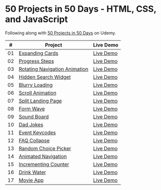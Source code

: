 # 50 Projects in 50 Days - HTML, CSS, and JavaScript

Following along with
[50 Projects in 50 Days](https://www.udemy.com/course/50-projects-50-days/) on
Udemy.

|  #  | Project                                                                                                             | Live Demo                                                                         |
| :-: | ------------------------------------------------------------------------------------------------------------------- | --------------------------------------------------------------------------------- |
| 01  | [Expanding Cards](https://github.com/kelsi2/50_Projects_50_Days/tree/master/Day1_Expanding_Cards)                   | [Live Demo](https://50projects50days.com/projects/expanding-cards/)               |
| 02  | [Progress Steps](https://github.com/kelsi2/50_Projects_50_Days/tree/master/Day2_Progress_Steps)                     | [Live Demo](https://50projects50days.com/projects/progress-steps/)                |
| 03  | [Rotating Navigation Animation](https://github.com/kelsi2/50_Projects_50_Days/tree/master/Day3_Rotating_Navigation) | [Live Demo](https://50projects50days.com/projects/rotating-navigation-animation/) |
| 04  | [Hidden Search Widget](https://github.com/kelsi2/50_Projects_50_Days/tree/master/Day4_Hidden_Search_Widget)         | [Live Demo](https://50projects50days.com/projects/hidden-search-widget/)          |
| 05  | [Blurry Loading](https://github.com/kelsi2/50_Projects_50_Days/tree/master/Day5_Blurry_Loading)                     | [Live Demo](https://50projects50days.com/projects/blurry-loading/)                |
| 06  | [Scroll Animation](https://github.com/kelsi2/50_Projects_50_Days/tree/master/Day6_Scroll_Animation)                 | [Live Demo](https://50projects50days.com/projects/scroll-animation/)              |
| 07  | [Split Landing Page](https://github.com/kelsi2/50_Projects_50_Days/tree/master/Day7_Split_Landing_Page)             | [Live Demo](https://50projects50days.com/projects/split-landing-page/)            |
| 08  | [Form Wave](https://github.com/kelsi2/50_Projects_50_Days/tree/master/Day8_Form_Wave_Animation)                     | [Live Demo](https://50projects50days.com/projects/form-wave/)                     |
| 09  | [Sound Board](https://github.com/kelsi2/50_Projects_50_Days/tree/master/Day9_Sound_Board)                           | [Live Demo](https://50projects50days.com/projects/sound-board/)                   |
| 10  | [Dad Jokes](https://github.com/kelsi2/50_Projects_50_Days/tree/master/Day10_Dad_Jokes)                              | [Live Demo](https://50projects50days.com/projects/dad-jokes/)                     |
| 11  | [Event Keycodes](https://github.com/kelsi2/50_Projects_50_Days/tree/master/Day11_Event_Keycodes)                    | [Live Demo](https://50projects50days.com/projects/event-keycodes/)                |
| 12  | [FAQ Collapse](https://github.com/kelsi2/50_Projects_50_Days/tree/master/Day12_FAQ_Collapse)                        | [Live Demo](https://50projects50days.com/projects/faq-collapse/)                  |
| 13  | [Random Choice Picker](https://github.com/kelsi2/50_Projects_50_Days/tree/master/Day13_Random_Choice_Picker)        | [Live Demo](https://50projects50days.com/projects/random-choice-picker/)          |
| 14  | [Animated Navigation](https://github.com/kelsi2/50_Projects_50_Days/tree/master/Day14_Animated_Navigation)          | [Live Demo](https://50projects50days.com/projects/animated-navigation/)           |
| 15  | [Incrementing Counter](https://github.com/kelsi2/50_Projects_50_Days/tree/master/Day15_Incrementing_Counter)        | [Live Demo](https://50projects50days.com/projects/incrementing-counter/)          |
| 16  | [Drink Water](https://github.com/kelsi2/50_Projects_50_Days/tree/master/Day16_Drink_Water)                          | [Live Demo](https://50projects50days.com/projects/drink-water/)                   |
| 17  | [Movie App](https://github.com/kelsi2/50_Projects_50_Days/tree/master/Day17_Movie_App)                              | [Live Demo](https://50projects50days.com/projects/movie-app/)                     |

<!-- | 18                                                                                                                     | [Background Slider](https://github.com/kelsi2/50_Projects_50_Days/tree/master/background-slider) | [Live Demo](https://50projects50days.com/projects/background-slider/) |
|  19  | [Theme Clock](https://github.com/kelsi2/50_Projects_50_Days/tree/master/theme-clock)                                   | [Live Demo](https://50projects50days.com/projects/theme-clock/)                                  |
|  20  | [Button Ripple Effect](https://github.com/kelsi2/50_Projects_50_Days/tree/master/button-ripple-effect)                 | [Live Demo](https://50projects50days.com/projects/button-ripple-effect/)                         |
|  21  | [Drag N Drop](https://github.com/kelsi2/50_Projects_50_Days/tree/master/drag-n-drop)                                   | [Live Demo](https://50projects50days.com/projects/drag-n-drop/)                                  |
|  22  | [Drawing App](https://github.com/kelsi2/50_Projects_50_Days/tree/master/drawing-app)                                   | [Live Demo](https://50projects50days.com/projects/drawing-app/)                                  |
|  23  | [Kinetic Loader](https://github.com/kelsi2/50_Projects_50_Days/tree/master/kinetic-loader)                             | [Live Demo](https://50projects50days.com/projects/kinetic-loader/)                               |
|  24  | [Content Placeholder](https://github.com/kelsi2/50_Projects_50_Days/tree/master/content-placeholder)                   | [Live Demo](https://50projects50days.com/projects/content-placeholder/)                          |
|  25  | [Sticky Navbar](https://github.com/kelsi2/50_Projects_50_Days/tree/master/sticky-navigation)                           | [Live Demo](https://50projects50days.com/projects/sticky-navbar/)                                |
|  26  | [Double Vertical Slider](https://github.com/kelsi2/50_Projects_50_Days/tree/master/double-vertical-slider)             | [Live Demo](https://50projects50days.com/projects/double-vertical-slider/)                       |
|  27  | [Toast Notification](https://github.com/kelsi2/50_Projects_50_Days/tree/master/toast-notification)                     | [Live Demo](https://50projects50days.com/projects/toast-notification/)                           |
|  28  | [Github Profiles](https://github.com/kelsi2/50_Projects_50_Days/tree/master/github-profiles)                           | [Live Demo](https://50projects50days.com/projects/github-profiles/)                              |
|  29  | [Double Click Heart](https://github.com/kelsi2/50_Projects_50_Days/tree/master/double-click-heart)                     | [Live Demo](https://50projects50days.com/projects/double-click-heart/)                           |
|  30  | [Auto Text Effect](https://github.com/kelsi2/50_Projects_50_Days/tree/master/auto-text-effect)                         | [Live Demo](https://50projects50days.com/projects/auto-text-effect/)                             |
|  31  | [Password Generator](https://github.com/kelsi2/50_Projects_50_Days/tree/master/password-generator)                     | [Live Demo](https://50projects50days.com/projects/password-generator/)                           |
|  32  | [Good Cheap Fast](https://github.com/kelsi2/50_Projects_50_Days/tree/master/good-cheap-fast)                           | [Live Demo](https://50projects50days.com/projects/good-cheap-fast/)                              |
|  33  | [Notes App](https://github.com/kelsi2/50_Projects_50_Days/tree/master/notes-app)                                       | [Live Demo](https://50projects50days.com/projects/notes-app/)                                    |
|  34  | [Animated Countdown](https://github.com/kelsi2/50_Projects_50_Days/tree/master/animated-countdown)                     | [Live Demo](https://50projects50days.com/projects/animated-countdown/)                           |
|  35  | [Image Carousel](https://github.com/kelsi2/50_Projects_50_Days/tree/master/image-carousel)                             | [Live Demo](https://50projects50days.com/projects/image-carousel/)                               |
|  36  | [Hoverboard](https://github.com/kelsi2/50_Projects_50_Days/tree/master/hoverboard)                                     | [Live Demo](https://50projects50days.com/projects/hoverboard/)                                   |
|  37  | [Pokedex](https://github.com/kelsi2/50_Projects_50_Days/tree/master/pokedex)                                           | [Live Demo](https://50projects50days.com/projects/pokedex/)                                      |
|  38  | [Mobile Tab Navigation](https://github.com/kelsi2/50_Projects_50_Days/tree/master/mobile-tab-navigation)               | [Live Demo](https://50projects50days.com/projects/mobile-tab-navigation/)                        |
|  39  | [Password Strength Background](https://github.com/kelsi2/50_Projects_50_Days/tree/master/password-strength-background) | [Live Demo](https://50projects50days.com/projects/password-strength-background/)                 |
|  40  | [3d Background Boxes](https://github.com/kelsi2/50_Projects_50_Days/tree/master/3d-boxes-background)                   | [Live Demo](https://50projects50days.com/projects/3d-background-boxes/)                          |
|  41  | [Verify Account Ui](https://github.com/kelsi2/50_Projects_50_Days/tree/master/verify-account-ui)                       | [Live Demo](https://50projects50days.com/projects/verify-account-ui/)                            |
|  42  | [Live User Filter](https://github.com/kelsi2/50_Projects_50_Days/tree/master/live-user-filter)                         | [Live Demo](https://50projects50days.com/projects/live-user-filter/)                             |
|  43  | [Feedback Ui Design](https://github.com/kelsi2/50_Projects_50_Days/tree/master/feedback-ui-design)                     | [Live Demo](https://50projects50days.com/projects/feedback-ui-design/)                           |
|  44  | [Custom Range Slider](https://github.com/kelsi2/50_Projects_50_Days/tree/master/custom-range-slider)                   | [Live Demo](https://50projects50days.com/projects/custom-range-slider/)                          |
|  45  | [Netflix Mobile Navigation](https://github.com/kelsi2/50_Projects_50_Days/tree/master/netflix-mobile-navigation)       | [Live Demo](https://50projects50days.com/projects/netflix-mobile-navigation/)                    |
|  46  | [Quiz App](https://github.com/kelsi2/50_Projects_50_Days/tree/master/quiz-app)                                         | [Live Demo](https://50projects50days.com/projects/quiz-app/)                                     |
|  47  | [Testimonial Box Switcher](https://github.com/kelsi2/50_Projects_50_Days/tree/master/testimonial-box-switcher)         | [Live Demo](https://50projects50days.com/projects/testimonial-box-switcher/)                     |
|  48  | [Random Image Feed](https://github.com/kelsi2/50_Projects_50_Days/tree/master/random-image-generator)                  | [Live Demo](https://50projects50days.com/projects/random-image-feed/)                            |
|  49  | [Todo List](https://github.com/kelsi2/50_Projects_50_Days/tree/master/todo-list)                                       | [Live Demo](https://50projects50days.com/projects/todo-list/)                                    |
|  50  | [Insect Catch Game](https://github.com/kelsi2/50_Projects_50_Days/tree/master/insect-catch-game)                       | [Live Demo](https://50projects50days.com/projects/insect-catch-game/)                            | -->
